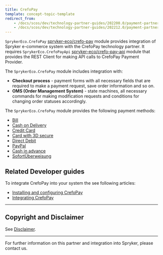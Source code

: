 ```yaml
---
title: CrefoPay
template: concept-topic-template
redirect_from:
    - /docs/scos/dev/technology-partner-guides/202200.0/payment-partners/crefopay/crefopay.html
    - /docs/scos/dev/technology-partner-guides/202212.0/payment-partners/crefopay/crefopay.html
---
```


`SprykerEco.CrefoPay` [spryker-eco/crefo-pay](https://github.com/spryker-eco/crefo-pay) module provides integration of Spryker e-commerce system with the CrefoPay technology partner. It requires `SprykerEco.CrefoPayApi` [spryker-eco/crefo-pay-api](https://github.com/spryker-eco/crefo-pay-api) module that provides the REST Client for making API calls to CrefoPay Payment Provider.

The `SprykerEco.CrefoPay` module includes integration with:

* **Checkout process** - payment forms with all necessary fields that are required to make a payment request, save order information and so on.
* **OMS (Order Management System)** - state machines, all necessary commands for making modification requests and conditions for changing order statuses accordingly.

The `SprykerEco.CrefoPay` module provides the following payment methods:

* [Bill](/docs/pbc/all/payment-service-provider/{{page.version}}/base-shop/third-party-integrations/crefopay/crefopay-payment-methods.html#bill)
* [Cash on Delivery](/docs/pbc/all/payment-service-provider/{{page.version}}/base-shop/third-party-integrations/crefopay/crefopay-payment-methods.html#cash-on-delivery)
* [Credit Card](/docs/pbc/all/payment-service-provider/{{page.version}}/base-shop/third-party-integrations/crefopay/crefopay-payment-methods.html#credit-card)
* [Card with 3D secure](/docs/pbc/all/payment-service-provider/{{page.version}}/base-shop/third-party-integrations/crefopay/crefopay-payment-methods.html#credit-card-with-3d-secure)
* [Direct Debit](/docs/pbc/all/payment-service-provider/{{page.version}}/base-shop/third-party-integrations/crefopay/crefopay-payment-methods.html#direct-debit)
* [PayPal](/docs/pbc/all/payment-service-provider/{{page.version}}/base-shop/third-party-integrations/crefopay/crefopay-payment-methods.html#paypal)
* [Cash in advance](/docs/pbc/all/payment-service-provider/{{page.version}}/base-shop/third-party-integrations/crefopay/crefopay-payment-methods.html#cash-in-advance)
* [SofortÜberweisung](/docs/pbc/all/payment-service-provider/{{page.version}}/base-shop/third-party-integrations/crefopay/crefopay-payment-methods.html#sofortberweisung)


## Related Developer guides

To integrate CrefoPay into your system the see following articles:
* [Installing and configuring CrefoPay](/docs/pbc/all/payment-service-provider/{{page.version}}/base-shop/third-party-integrations/crefopay/install-and-configure-crefopay.html)
* [Integrating CrefoPay](/docs/pbc/all/payment-service-provider/{{page.version}}/base-shop/third-party-integrations/crefopay/integrate-crefopay.html)

---

## Copyright and Disclaimer

See [Disclaimer](https://github.com/spryker/spryker-documentation).

---
For further information on this partner and integration into Spryker, please contact us.

<div class="hubspot-form js-hubspot-form" data-portal-id="2770802" data-form-id="163e11fb-e833-4638-86ae-a2ca4b929a41" id="hubspot-1"></div>
